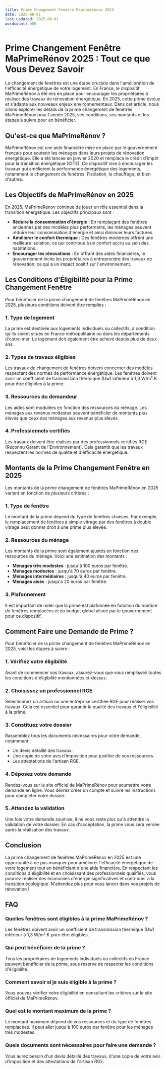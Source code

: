 ```yaml
---
title: Prime Changement Fenetre Maprimerenov 2025
date: 2025-08-01
last_updated: 2025-08-01
wordcount: 959
---
```


# Prime Changement Fenêtre MaPrimeRénov 2025 : Tout ce que Vous Devez Savoir

Le changement de fenêtres est une étape cruciale dans l'amélioration de l'efficacité énergétique de votre logement. En France, le dispositif MaPrimeRénov a été mis en place pour encourager les propriétaires à réaliser des travaux de rénovation énergétique. En 2025, cette prime évolue et s'adapte aux nouveaux enjeux environnementaux. Dans cet article, nous allons explorer les détails de la prime changement de fenêtres MaPrimeRénov pour l'année 2025, ses conditions, ses montants et les étapes à suivre pour en bénéficier.

## Qu'est-ce que MaPrimeRénov ?

MaPrimeRénov est une aide financière mise en place par le gouvernement français pour soutenir les ménages dans leurs projets de rénovation énergétique. Elle a été lancée en janvier 2020 et remplace le crédit d'impôt pour la transition énergétique (CITE). Ce dispositif vise à encourager les travaux qui améliorent la performance énergétique des logements, notamment le changement de fenêtres, l'isolation, le chauffage, et bien d'autres.

## Les Objectifs de MaPrimeRénov en 2025

En 2025, MaPrimeRénov continue de jouer un rôle essentiel dans la transition énergétique. Les objectifs principaux sont :

- **Réduire la consommation d'énergie** : En remplaçant des fenêtres anciennes par des modèles plus performants, les ménages peuvent réduire leur consommation d'énergie et ainsi diminuer leurs factures.
- **Améliorer le confort thermique** : Des fenêtres modernes offrent une meilleure isolation, ce qui contribue à un confort accru au sein des habitations.
- **Encourager les rénovations** : En offrant des aides financières, le gouvernement incite les propriétaires à entreprendre des travaux de rénovation, ce qui a un impact positif sur l'environnement.

## Les Conditions d'Éligibilité pour la Prime Changement Fenêtre

Pour bénéficier de la prime changement de fenêtres MaPrimeRénov en 2025, plusieurs conditions doivent être remplies :

### 1. Type de logement

La prime est destinée aux logements individuels ou collectifs, à condition qu'ils soient situés en France métropolitaine ou dans les départements d'outre-mer. Le logement doit également être achevé depuis plus de deux ans.

### 2. Types de travaux éligibles

Les travaux de changement de fenêtres doivent concerner des modèles respectant des normes de performance énergétique. Les fenêtres doivent avoir un coefficient de transmission thermique (Uw) inférieur à 1,3 W/m².K pour être éligibles à la prime.

### 3. Ressources du demandeur

Les aides sont modulées en fonction des ressources du ménage. Les ménages aux revenus modestes peuvent bénéficier de montants plus élevés que ceux des ménages aux revenus plus élevés.

### 4. Professionnels certifiés

Les travaux doivent être réalisés par des professionnels certifiés RGE (Reconnu Garant de l’Environnement). Cela garantit que les travaux respectent les normes de qualité et d'efficacité énergétique.

## Montants de la Prime Changement Fenêtre en 2025

Les montants de la prime changement de fenêtres MaPrimeRénov en 2025 varient en fonction de plusieurs critères :

### 1. Type de fenêtre

Le montant de la prime dépend du type de fenêtres choisies. Par exemple, le remplacement de fenêtres à simple vitrage par des fenêtres à double vitrage peut donner droit à une prime plus élevée.

### 2. Ressources du ménage

Les montants de la prime sont également ajustés en fonction des ressources du ménage. Voici une estimation des montants :

- **Ménages très modestes** : jusqu'à 100 euros par fenêtre.
- **Ménages modestes** : jusqu'à 70 euros par fenêtre.
- **Ménages intermédiaires** : jusqu'à 40 euros par fenêtre.
- **Ménages aisés** : jusqu'à 20 euros par fenêtre.

### 3. Plafonnement

Il est important de noter que la prime est plafonnée en fonction du nombre de fenêtres remplacées et du budget global alloué par le gouvernement pour ce dispositif.

## Comment Faire une Demande de Prime ?

Pour bénéficier de la prime changement de fenêtres MaPrimeRénov en 2025, voici les étapes à suivre :

### 1. Vérifiez votre éligibilité

Avant de commencer vos travaux, assurez-vous que vous remplissez toutes les conditions d'éligibilité mentionnées ci-dessus.

### 2. Choisissez un professionnel RGE

Sélectionnez un artisan ou une entreprise certifiée RGE pour réaliser vos travaux. Cela est essentiel pour garantir la qualité des travaux et l'éligibilité à la prime.

### 3. Constituez votre dossier

Rassemblez tous les documents nécessaires pour votre demande, notamment :

- Un devis détaillé des travaux.
- Une copie de votre avis d'imposition pour justifier de vos ressources.
- Les attestations de l'artisan RGE.

### 4. Déposez votre demande

Rendez-vous sur le site officiel de MaPrimeRénov pour soumettre votre demande en ligne. Vous devrez créer un compte et suivre les instructions pour compléter votre dossier.

### 5. Attendez la validation

Une fois votre demande soumise, il ne vous reste plus qu'à attendre la validation de votre dossier. En cas d'acceptation, la prime vous sera versée après la réalisation des travaux.

## Conclusion

La prime changement de fenêtres MaPrimeRénov en 2025 est une opportunité à ne pas manquer pour améliorer l'efficacité énergétique de votre logement tout en bénéficiant d'une aide financière. En respectant les conditions d'éligibilité et en choisissant des professionnels qualifiés, vous pourrez réaliser des économies d'énergie significatives et contribuer à la transition écologique. N'attendez plus pour vous lancer dans vos projets de rénovation !

## FAQ

### Quelles fenêtres sont éligibles à la prime MaPrimeRénov ?

Les fenêtres doivent avoir un coefficient de transmission thermique (Uw) inférieur à 1,3 W/m².K pour être éligibles.

### Qui peut bénéficier de la prime ?

Tous les propriétaires de logements individuels ou collectifs en France peuvent bénéficier de la prime, sous réserve de respecter les conditions d'éligibilité.

### Comment savoir si je suis éligible à la prime ?

Vous pouvez vérifier votre éligibilité en consultant les critères sur le site officiel de MaPrimeRénov.

### Quel est le montant maximum de la prime ?

Le montant maximum dépend de vos ressources et du type de fenêtres remplacées. Il peut aller jusqu'à 100 euros par fenêtre pour les ménages très modestes.

### Quels documents sont nécessaires pour faire une demande ?

Vous aurez besoin d'un devis détaillé des travaux, d'une copie de votre avis d'imposition et des attestations de l'artisan RGE.